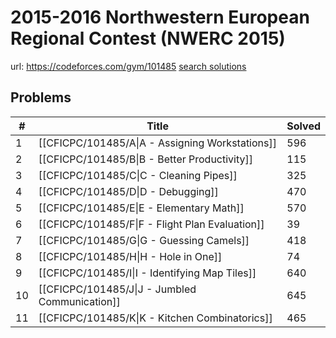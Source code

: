 # 2015-2016 Northwestern European Regional Contest (NWERC 2015)

url: https://codeforces.com/gym/101485
[search solutions](https://www.google.com/search?q=Solution+OR+題解+2015-2016+Northwestern+European+Regional+Contest+(NWERC+2015))

## Problems

| # | Title | Solved |
| --- | --- | --- |
|1|[[CFICPC/101485/A\|A - Assigning Workstations]]|596|
|2|[[CFICPC/101485/B\|B - Better Productivity]]|115|
|3|[[CFICPC/101485/C\|C - Cleaning Pipes]]|325|
|4|[[CFICPC/101485/D\|D - Debugging]]|470|
|5|[[CFICPC/101485/E\|E - Elementary Math]]|570|
|6|[[CFICPC/101485/F\|F - Flight Plan Evaluation]]|39|
|7|[[CFICPC/101485/G\|G - Guessing Camels]]|418|
|8|[[CFICPC/101485/H\|H - Hole in One]]|74|
|9|[[CFICPC/101485/I\|I - Identifying Map Tiles]]|640|
|10|[[CFICPC/101485/J\|J - Jumbled Communication]]|645|
|11|[[CFICPC/101485/K\|K - Kitchen Combinatorics]]|465|
